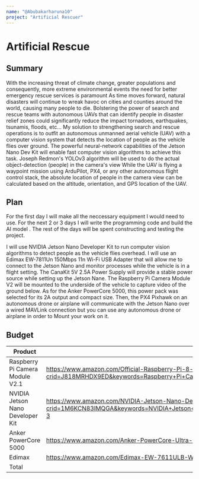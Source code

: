 ```yaml
---
name: "@Abubakarharuna10"
project: "Artificial Rescuer"
---
```


# Artificial Rescue

## Summary

With the increasing threat of climate change, greater populations and consequently, more extreme environmental events
the need for better emergency rescue services is paramount
As time moves forward, natural disasters will continue to wreak havoc on cities and counties around the world, 
causing many people to die. Bolstering the power of search and rescue teams with autonomous UAVs that can identify people
in disaster relief zones could significantly reduce the impact tornadoes, earthquakes, tsunamis, floods, etc...
My solution to strengthening search and rescue operations is to outfit an autonomous unmanned aerial vehicle (UAV) 
with a computer vision system that detects the location of people as the vehicle flies over ground. The powerful neural-network capabilities
of the Jetson Nano Dev Kit will enable fast computer vision algorithms to achieve this task. Joseph Redmon's YOLOv3 algorithm will be used 
to do the actual object-detection (people) in the camera's view While the UAV is flying a waypoint mission using ArduPilot, PX4, or any other autonomous flight control stack, the absolute location of people in the camera view can be calculated based on the altitude, orientation, and GPS location of the UAV.

## Plan


For the first day I will make all the neccessary equipment I would need to use.
For the next 2 or 3 days I will write the programming code and build the AI model .
The rest of the days will be spent constructing and testing the project.

I will use  NVIDIA Jetson Nano Developer Kit to run computer vision algorithms to detect people as the vehicle flies overhead. I will use an Edimax EW-7811Un 150Mbps 11n Wi-Fi USB Adapter that will allow me to connect to the Jetson Nano and monitor processes while the vehicle is in a flight setting. The CanaKit 5V 2.5A Power Supply will provide a stable power source while setting up the Jetson Nane. The Raspberry Pi Camera Module V2 will be mounted to the underside of the vehicle to capture video of the ground below. As for the Anker PowerCore 5000, this power pack was selected for its 2A output and compact size. Then, the PX4 Pixhawk on an autonomous drone or airplane will communicate with the Jetson Nano over a wired MAVLink connection  but you can use any autonomous drone or airplane in order to Mount your work on it.



## Budget

| Product         | Supplier/Link                         | Cost   |
| --------------- | ------------------------------------- | ------ |
| Raspberry Pi Camera Module V2.1  |https://www.amazon.com/Official-Raspberry-Pi-8-megapixel-XYGStudy/dp/B01G01JJJ0/ref=sr_1_2?crid=J818MRHDX9ED&keywords=Raspberry+Pi+Camera+Module+V2.1&qid=1672020961&sprefix=raspberry+pi+camera+module+v2.1%2Caps%2C355&sr=8-2| 34.35 |
| NVIDIA Jetson Nano Developer Kit |https://www.amazon.com/NVIDIA-Jetson-Nano-Developer-945-13450-0000-100/dp/B084DSDDLT/ref=sr_1_3?crid=1M6KCN83IMQGA&keywords=NVIDIA+Jetson+Nano+Developer+Kit+%28V3%29&qid=1672021508&sprefix=nvidia+jetson+nano+developer+kit+v3+%2Caps%2C762&sr=8-3| $149.00|
| Anker PowerCore 5000 | https://www.amazon.com/Anker-PowerCore-Ultra-Compact-High-Speed-Technology/dp/B072QD7F6N?th=1  | $34.95 |
| Edimax   |https://www.amazon.com/Edimax-EW-7611ULB-Wi-Fi-Bluetooth-Adapter/dp/B01KVZB3A4 | $12.11  |
| Total           |                                  | $230.41 |
